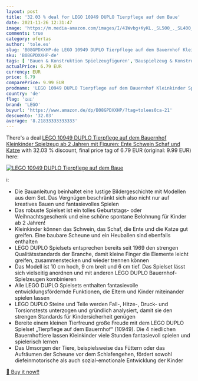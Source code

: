 ```yaml
---
layout: post
title: '32.03 % deal for LEGO 10949 DUPLO Tierpflege auf dem Baue'
date: 2021-11-26 12:31:47
image: 'https://m.media-amazon.com/images/I/41Wvbg+KyKL._SL500_._SL400_.jpg'
comments: true
category: ofertas
author: 'tole.es'
slug: 'B08GPDXXHP-de LEGO 10949 DUPLO Tierpflege auf dem Bauernhof Kleinkinder...'
sku: 'B08GPDXXHP-de'
tags: [ 'Bauen & Konstruktion Spielzeugfiguren','Bauspielzeug & Konstruktionsspielzeug','Spielzeug','lego', ]
actualPrice: 6.79 EUR
currency: EUR
price: 6.79
comparePrice: 9.99 EUR
prodname: 'LEGO 10949 DUPLO Tierpflege auf dem Bauernhof Kleinkinder Spielzeug ab 2 Jahren mit Figuren: Ente  Schwein  Schaf und Katze'
country: 'de'
flag: '🇩🇪'
brand: 'LEGO'
buyurl: 'https://www.amazon.de/dp/B08GPDXXHP/?tag=tolees0ca-21'
descuento: '32.03'
average: '8.21833333333333'
---
```


There's a deal [LEGO 10949 DUPLO Tierpflege auf dem Bauernhof Kleinkinder Spielzeug ab 2 Jahren mit Figuren: Ente  Schwein  Schaf und Katze](https://www.amazon.de/dp/B08GPDXXHP/?tag=tolees0ca-21)  with  32.03 % discount, final price tag of  6.79 EUR (original: 9.99 EUR) here:

[![LEGO 10949 DUPLO Tierpflege auf dem Baue](https://m.media-amazon.com/images/I/41Wvbg+KyKL._SL500_._SL400_.jpg)](https://www.amazon.de/dp/B08GPDXXHP/?tag=tolees0ca-21)

ℹ️:

- Die Bauanleitung beinhaltet eine lustige Bildergeschichte mit Modellen aus dem Set. Das Vergnügen beschränkt sich also nicht nur auf kreatives Bauen und fantasievolles Spielen
- Das robuste Spielset ist ein tolles Geburtstags- oder Weihnachtsgeschenk und eine schöne spontane Belohnung für Kinder ab 2 Jahren!
- Kleinkinder können das Schwein, das Schaf, die Ente und die Katze gut greifen. Eine baubare Scheune und ein Heuballen sind ebenfalls enthalten
- LEGO DUPLO Spielsets entsprechen bereits seit 1969 den strengen Qualitätsstandards der Branche, damit kleine Finger die Elemente leicht greifen, zusammenstecken und wieder trennen können
- Das Modell ist 10 cm hoch, 9 cm breit und 6 cm tief. Das Spielset lässt sich vielseitig anordnen und mit anderen LEGO DUPLO Bauernhof-Spielzeugen kombinieren
- Alle LEGO DUPLO Spielsets enthalten fantasievolle entwicklungsfördernde Funktionen, die Eltern und Kinder miteinander spielen lassen
- LEGO DUPLO Steine und Teile werden Fall-, Hitze-, Druck- und Torsionstests unterzogen und gründlich analysiert, damit sie den strengen Standards für Kindersicherheit genügen
- Bereite einem kleinen Tierfreund große Freude mit dem LEGO DUPLO Spielset „Tierpflege auf dem Bauernhof“ (10949). Die 4 niedlichen Bauernhoftiere lassen Kleinkinder viele Stunden fantasievoll spielen und spielerisch lernen
- Das Umsorgen der Tiere, beispielsweise das Füttern oder das Aufräumen der Scheune vor dem Schlafengehen, fördert sowohl diefeinmotorische als auch sozial-emotionale Entwicklung der Kinder

[🛒 Buy it now!!](https://www.amazon.de/dp/B08GPDXXHP/?tag=tolees0ca-21)
